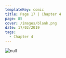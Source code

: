 ```yaml
---
templateKey: comic
title: Page 17 | Chapter 4
page: 85
cover: /images/blank.png
date: 17/02/2019
tags:
  - Chapter 4
---
```

![null](/images/0085-4-16.png)
